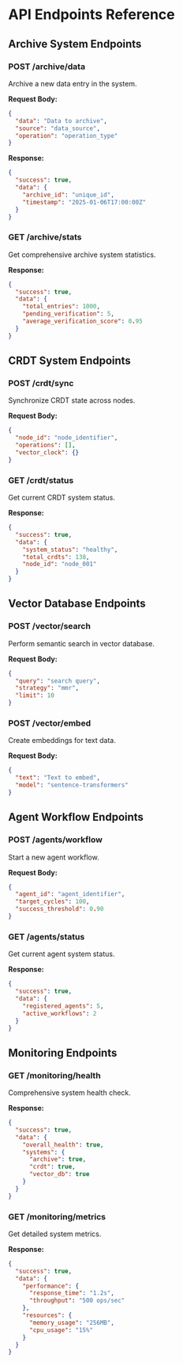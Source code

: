 # API Endpoints Reference

## Archive System Endpoints

### POST /archive/data
Archive a new data entry in the system.

**Request Body:**
```json
{
  "data": "Data to archive",
  "source": "data_source",
  "operation": "operation_type"
}
```

**Response:**
```json
{
  "success": true,
  "data": {
    "archive_id": "unique_id",
    "timestamp": "2025-01-06T17:00:00Z"
  }
}
```

### GET /archive/stats
Get comprehensive archive system statistics.

**Response:**
```json
{
  "success": true,
  "data": {
    "total_entries": 1000,
    "pending_verification": 5,
    "average_verification_score": 0.95
  }
}
```

## CRDT System Endpoints

### POST /crdt/sync
Synchronize CRDT state across nodes.

**Request Body:**
```json
{
  "node_id": "node_identifier",
  "operations": [],
  "vector_clock": {}
}
```

### GET /crdt/status
Get current CRDT system status.

**Response:**
```json
{
  "success": true,
  "data": {
    "system_status": "healthy",
    "total_crdts": 138,
    "node_id": "node_001"
  }
}
```

## Vector Database Endpoints

### POST /vector/search
Perform semantic search in vector database.

**Request Body:**
```json
{
  "query": "search query",
  "strategy": "mmr",
  "limit": 10
}
```

### POST /vector/embed
Create embeddings for text data.

**Request Body:**
```json
{
  "text": "Text to embed",
  "model": "sentence-transformers"
}
```

## Agent Workflow Endpoints

### POST /agents/workflow
Start a new agent workflow.

**Request Body:**
```json
{
  "agent_id": "agent_identifier",
  "target_cycles": 100,
  "success_threshold": 0.90
}
```

### GET /agents/status
Get current agent system status.

**Response:**
```json
{
  "success": true,
  "data": {
    "registered_agents": 5,
    "active_workflows": 2
  }
}
```

## Monitoring Endpoints

### GET /monitoring/health
Comprehensive system health check.

**Response:**
```json
{
  "success": true,
  "data": {
    "overall_health": true,
    "systems": {
      "archive": true,
      "crdt": true,
      "vector_db": true
    }
  }
}
```

### GET /monitoring/metrics
Get detailed system metrics.

**Response:**
```json
{
  "success": true,
  "data": {
    "performance": {
      "response_time": "1.2s",
      "throughput": "500 ops/sec"
    },
    "resources": {
      "memory_usage": "256MB",
      "cpu_usage": "15%"
    }
  }
}
```

